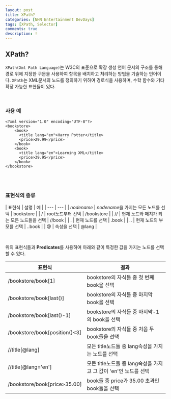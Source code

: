 ```yaml
---
layout: post
title: XPath?
categories: [NHN Entertainment DevDays]
tags: [XPath, Selector]
comments: true
description: !
---
```


## XPath? ##

`XPath(Xml Path Language)`는 W3C의 표준으로 확장 생성 언어 문서의 구조를 통해 경로 위에 지정한 구문을 사용하여 항목을 배치하고 처리하는 방법을 기술하는 언어이다. `XPath`는 XML문서의 노드를 정의하기 위하여 경로식을 사용하며, 수학 함수와 기타 확장 가능한 표현들이 있다.

<br>

### 사용 예 ###

```
<?xml version="1.0" encoding="UTF-8"?>
<bookstore>
    <book>
      <title lang="en">Harry Potter</title>
      <price>29.99</price>
    </book>
    <book>
      <title lang="en">Learning XML</title>
      <price>39.95</price>
    </book>
</bookstore>
```

<br><br>

### 표현식의 종류 ###

| 표현식 | 설명 | 예 |
| --- | --- |
| *nodename* | *nodename*을 가지는 모든 노드를 선택 | bookstore |
| / | root노드부터 선택 | /bookstore |
| // | 현재 노드와 매치가 되는 모든 노드들을 선택 | //book |
| . | 현재 노드를 선택 | .book |
| .. | 현재 노드의 부모를 선택 | ..book |
| @ | 속성을 선택 | @lang |

<br>

위의 표현식들과 **Predicates**를 사용하여 아래와 같이 특정한 값을 가지는 노드를 선택할 수 있다.


| 표현식 | 결과 |
| --- | --- |
| /bookstore/book[1] | bookstore의 자식들 중 첫 번째 book을 선택 |
| /bookstore/book[last()] | bookstore의 자식들 중 마지막 book을 선택 |
| /bookstore/book[last()-1] | bookstore의 자식들 중 마지막-1의 book을 선택 |
| /bookstore/book[position()<3] | bookstore의 자식들 중 처음 두 book들을 선택 |
| //title[@lang] | 모든 title노드들 중 lang속성을 가지는 노드를 선택 |
| //title[@lang='en'] | 모든 title노드들 중 lang속성을 가지고 그 값이 'en'인 노드를 선택 |
| /bookstore/book[price>35.00] | book들 중 price가 35.00 초과인 book들을 선택 |